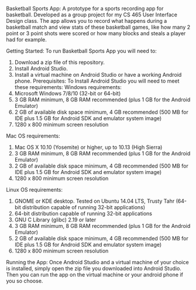 Basketball Sports App: 
A prototype for a sports recording app for basketball. Developed as a group project for my CS 465 User Interface Design class. The app allows you to record what happens during a basketball match and view stats of these basketball games, like how many 2 point or 3 point shots were scored or how many blocks and steals a player had for example.

Getting Started: 
To run Basketball Sports App you will need to:
1) Download a zip file of this repository.
2) Install Android Studio.
3) Install a virtual machine on Android Studio or have a working Android phone.
Prerequisites: 
To Install Android Studio you will need to meet these requirements:
Windows requirements:
1) Microsoft Windows 7/8/10 (32-bit or 64-bit)
2) 3 GB RAM minimum, 8 GB RAM recommended (plus 1 GB for the Android Emulator)
3) 2 GB of available disk space minimum, 4 GB recommended (500 MB for IDE plus 1.5 GB for Android SDK and emulator system image)
4) 1280 x 800 minimum screen resolution

Mac OS requirements:
1) Mac OS X 10.10 (Yosemite) or higher, up to 10.13 (High Sierra)
2) 3 GB RAM minimum, 8 GB RAM recommended (plus 1 GB for the Android Emulator)
3) 2 GB of available disk space minimum, 4 GB recommended (500 MB for IDE plus 1.5 GB for Android SDK and emulator system image)
4) 1280 x 800 minimum screen resolution

Linux OS requirements:
1) GNOME or KDE desktop. Tested on Ubuntu 14.04 LTS, Trusty Tahr (64-bit distribution capable of running 32-bit applications)
2) 64-bit distribution capable of running 32-bit applications
3) GNU C Library (glibc) 2.19 or later
4) 3 GB RAM minimum, 8 GB RAM recommended (plus 1 GB for the Android Emulator)
5) 2 GB of available disk space minimum, 4 GB recommended (500 MB for IDE plus 1.5 GB for Android SDK and emulator system image)
6) 1280 x 800 minimum screen resolution

Running the App: 
Once Android Studio and a virtual machine of your choice is installed, simply open the zip file you downloaded into Android Studio. Then you can run the app on the virtual machine or your android phone if you so choose.

